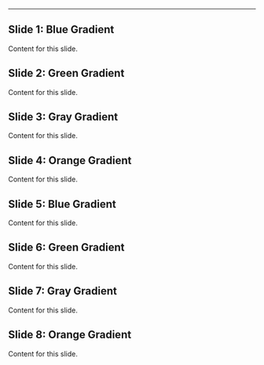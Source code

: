<!-- .slide: data-background="linear-gradient(to right, #ff7e5f, #feb47b)" -->
<!-- .slide: data-background="linear-gradient(to right, #00c6ff, #0072ff)" -->
<!-- .slide: data-background="linear-gradient(to right, #f2994a, #f2c94c)" -->
<!-- .slide: data-background="linear-gradient(to right, #a1c4fd, #c2e9fb)" -->
<!-- .slide: data-background="linear-gradient(to right, #fc5c7d, #6a82fb)" -->
<!-- .slide: data-background="linear-gradient(to right, #8360c3, #2ebf91)" -->
<!-- .slide: data-background="linear-gradient(to right, #ee9ca7, #ffdde1)" -->
<!-- .slide: data-background="linear-gradient(to right, #4ca1af, #c4e0e5)" -->
<!-- .slide: data-background="linear-gradient(to right, #fcb045, #fd1d1d)" -->
<!-- .slide: data-background="linear-gradient(to right, #ff9966, #ff5e62)" -->

---
<!-- Slide 1: Blue Gradient -->
<section data-background="linear-gradient(to right, #00c6ff, #0072ff)">
  <h2>Slide 1: Blue Gradient</h2>
  <p>Content for this slide.</p>
</section>

<!-- Slide 2: Green Gradient -->
<section data-background="linear-gradient(to right, #a1c4fd, #2ebf91)">
  <h2>Slide 2: Green Gradient</h2>
  <p>Content for this slide.</p>
</section>

<!-- Slide 3: Gray Gradient -->
<section data-background="linear-gradient(to right, #bdc3c7, #2c3e50)">
  <h2>Slide 3: Gray Gradient</h2>
  <p>Content for this slide.</p>
</section>

<!-- Slide 4: Orange Gradient -->
<section data-background="linear-gradient(to right, #f2994a, #f2c94c)">
  <h2>Slide 4: Orange Gradient</h2>
  <p>Content for this slide.</p>
</section>

<!-- Slide 5: Blue Gradient (alternative) -->
<section data-background="linear-gradient(to right, #4ca1af, #c4e0e5)">
  <h2>Slide 5: Blue Gradient</h2>
  <p>Content for this slide.</p>
</section>

<!-- Slide 6: Green Gradient (alternative) -->
<section data-background="linear-gradient(to right, #76b852, #8dc26f)">
  <h2>Slide 6: Green Gradient</h2>
  <p>Content for this slide.</p>
</section>

<!-- Slide 7: Gray Gradient (alternative) -->
<section data-background="linear-gradient(to right, #e0e0e0, #f0f0f0)">
  <h2>Slide 7: Gray Gradient</h2>
  <p>Content for this slide.</p>
</section>

<!-- Slide 8: Orange Gradient (alternative) -->
<section data-background="linear-gradient(to right, #fcb045, #fd1d1d)">
  <h2>Slide 8: Orange Gradient</h2>
  <p>Content for this slide.</p>
</section>